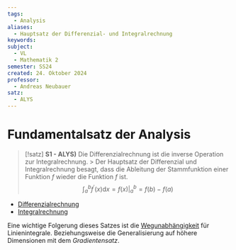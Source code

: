 ```yaml
---
tags:
  - Analysis
aliases:
  - Hauptsatz der Differenzial- und Integralrechnung
keywords: 
subject:
  - VL
  - Mathematik 2
semester: SS24
created: 24. Oktober 2024
professor:
  - Andreas Neubauer
satz:
  - ALYS
---
```

 

# Fundamentalsatz der Analysis

> [!satz] **S1 - ALYS)** Die Differenzialrechnung ist die inverse Operation zur Integralrechnung.
    > Der Hauptsatz der Differenzial und Integralrechnung besagt, dass die Ableitung der Stammfunktion einer Funktion $f$ wieder die Funktion $f$ ist. 
> $$\int_a^b f^{\prime}(x) \mathrm{d} x=f(x)\Bigg|_a ^b=f(b)-f(a) $$

- [Differenzialrechnung](Differenzialrechnung.md)
- [Integralrechnung](Integralrechnung.md)


Eine wichtige Folgerung dieses Satzes ist die [Wegunabhängigkeit](Wegunabhängig.md) für Linienintegrale. Beziehungsweise die Generalisierung auf höhere Dimensionen mit dem *Gradientensatz*.